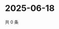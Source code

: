 # 2025-06-18

共 0 条

<!-- BEGIN ZHIHUQUESTIONS -->
<!-- 最后更新时间 Wed Jun 18 2025 19:10:33 GMT+0800 (China Standard Time) -->

<!-- END ZHIHUQUESTIONS -->
